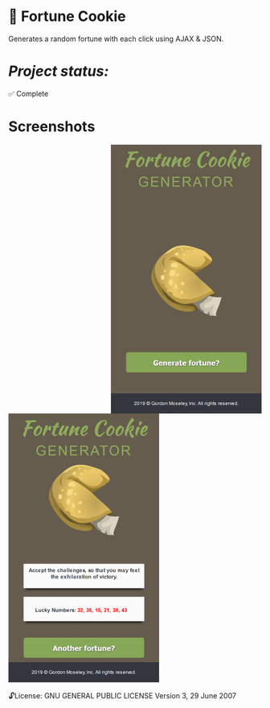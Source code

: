 
:cookie: Fortune Cookie 
==============
Generates a random fortune with each click using AJAX & JSON.



***Project status:***
==============
:white_check_mark: Complete
<!--- [ ] Pending       :hourglass:
- [ ] Incomplete     :x: -->



Screenshots
===========

<img src="https://github.com/moseleygj/WebPages/blob/master/FortuneCookie/Screenshot1.png" alt="screenshot2" width="300px" style="float:right;"/>

<img src="https://github.com/moseleygj/WebPages/blob/master/FortuneCookie/Screenshot2.png" alt="screenshot1" width="300px"/>


 :unlock:License:
GNU GENERAL PUBLIC LICENSE Version 3, 29 June 2007

